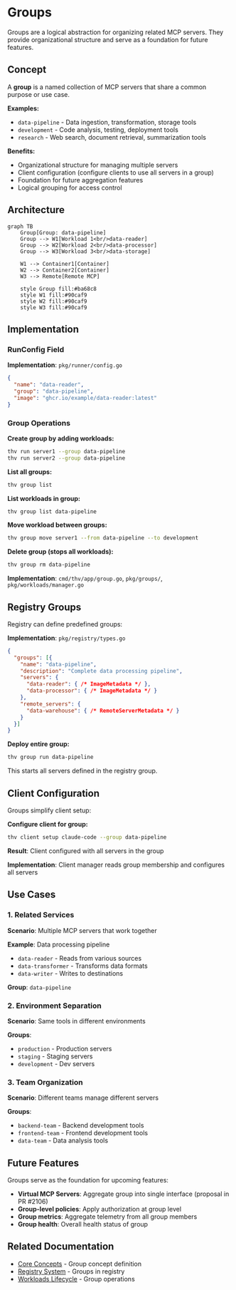# Groups

Groups are a logical abstraction for organizing related MCP servers. They provide organizational structure and serve as a foundation for future features.

## Concept

A **group** is a named collection of MCP servers that share a common purpose or use case.

**Examples:**
- `data-pipeline` - Data ingestion, transformation, storage tools
- `development` - Code analysis, testing, deployment tools
- `research` - Web search, document retrieval, summarization tools

**Benefits:**
- Organizational structure for managing multiple servers
- Client configuration (configure clients to use all servers in a group)
- Foundation for future aggregation features
- Logical grouping for access control

## Architecture

```mermaid
graph TB
    Group[Group: data-pipeline]
    Group --> W1[Workload 1<br/>data-reader]
    Group --> W2[Workload 2<br/>data-processor]
    Group --> W3[Workload 3<br/>data-storage]

    W1 --> Container1[Container]
    W2 --> Container2[Container]
    W3 --> Remote[Remote MCP]

    style Group fill:#ba68c8
    style W1 fill:#90caf9
    style W2 fill:#90caf9
    style W3 fill:#90caf9
```

## Implementation

### RunConfig Field

**Implementation**: `pkg/runner/config.go`

```json
{
  "name": "data-reader",
  "group": "data-pipeline",
  "image": "ghcr.io/example/data-reader:latest"
}
```

### Group Operations

**Create group by adding workloads:**
```bash
thv run server1 --group data-pipeline
thv run server2 --group data-pipeline
```

**List all groups:**
```bash
thv group list
```

**List workloads in group:**
```bash
thv group list data-pipeline
```

**Move workload between groups:**
```bash
thv group move server1 --from data-pipeline --to development
```

**Delete group (stops all workloads):**
```bash
thv group rm data-pipeline
```

**Implementation**: `cmd/thv/app/group.go`, `pkg/groups/`, `pkg/workloads/manager.go`

## Registry Groups

Registry can define predefined groups:

**Implementation**: `pkg/registry/types.go`

```json
{
  "groups": [{
    "name": "data-pipeline",
    "description": "Complete data processing pipeline",
    "servers": {
      "data-reader": { /* ImageMetadata */ },
      "data-processor": { /* ImageMetadata */ }
    },
    "remote_servers": {
      "data-warehouse": { /* RemoteServerMetadata */ }
    }
  }]
}
```

**Deploy entire group:**
```bash
thv group run data-pipeline
```

This starts all servers defined in the registry group.

## Client Configuration

Groups simplify client setup:

**Configure client for group:**
```bash
thv client setup claude-code --group data-pipeline
```

**Result**: Client configured with all servers in the group

**Implementation**: Client manager reads group membership and configures all servers

## Use Cases

### 1. Related Services

**Scenario**: Multiple MCP servers that work together

**Example**: Data processing pipeline
- `data-reader` - Reads from various sources
- `data-transformer` - Transforms data formats
- `data-writer` - Writes to destinations

**Group**: `data-pipeline`

### 2. Environment Separation

**Scenario**: Same tools in different environments

**Groups**:
- `production` - Production servers
- `staging` - Staging servers
- `development` - Dev servers

### 3. Team Organization

**Scenario**: Different teams manage different servers

**Groups**:
- `backend-team` - Backend development tools
- `frontend-team` - Frontend development tools
- `data-team` - Data analysis tools

## Future Features

Groups serve as the foundation for upcoming features:

- **Virtual MCP Servers**: Aggregate group into single interface (proposal in PR #2106)
- **Group-level policies**: Apply authorization at group level
- **Group metrics**: Aggregate telemetry from all group members
- **Group health**: Overall health status of group

## Related Documentation

- [Core Concepts](02-core-concepts.md) - Group concept definition
- [Registry System](06-registry-system.md) - Groups in registry
- [Workloads Lifecycle](08-workloads-lifecycle.md) - Group operations

